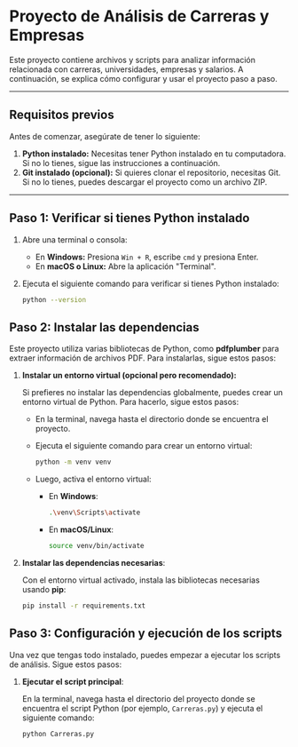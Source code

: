 # Proyecto de Análisis de Carreras y Empresas

Este proyecto contiene archivos y scripts para analizar información relacionada con carreras, universidades, empresas y salarios. A continuación, se explica cómo configurar y usar el proyecto paso a paso.

---

## Requisitos previos

Antes de comenzar, asegúrate de tener lo siguiente:

1. **Python instalado:** Necesitas tener Python instalado en tu computadora. Si no lo tienes, sigue las instrucciones a continuación.
2. **Git instalado (opcional):** Si quieres clonar el repositorio, necesitas Git. Si no lo tienes, puedes descargar el proyecto como un archivo ZIP.

---

## Paso 1: Verificar si tienes Python instalado

1. Abre una terminal o consola:
   - En **Windows:** Presiona `Win + R`, escribe `cmd` y presiona Enter.
   - En **macOS o Linux:** Abre la aplicación "Terminal".

2. Ejecuta el siguiente comando para verificar si tienes Python instalado:
   ```bash
   python --version
## Paso 2: Instalar las dependencias

Este proyecto utiliza varias bibliotecas de Python, como **pdfplumber** para extraer información de archivos PDF. Para instalarlas, sigue estos pasos:

1. **Instalar un entorno virtual (opcional pero recomendado):**

   Si prefieres no instalar las dependencias globalmente, puedes crear un entorno virtual de Python. Para hacerlo, sigue estos pasos:

   - En la terminal, navega hasta el directorio donde se encuentra el proyecto.
   - Ejecuta el siguiente comando para crear un entorno virtual:

     ```bash
     python -m venv venv
     ```

   - Luego, activa el entorno virtual:
     - En **Windows**:

       ```bash
       .\venv\Scripts\activate
       ```

     - En **macOS/Linux**:

       ```bash
       source venv/bin/activate
       ```

2. **Instalar las dependencias necesarias**:

   Con el entorno virtual activado, instala las bibliotecas necesarias usando **pip**:

   ```bash
   pip install -r requirements.txt
## Paso 3: Configuración y ejecución de los scripts

Una vez que tengas todo instalado, puedes empezar a ejecutar los scripts de análisis. Sigue estos pasos:

1. **Ejecutar el script principal**:

   En la terminal, navega hasta el directorio del proyecto donde se encuentra el script Python (por ejemplo, `Carreras.py`) y ejecuta el siguiente comando:

   ```bash
   python Carreras.py
